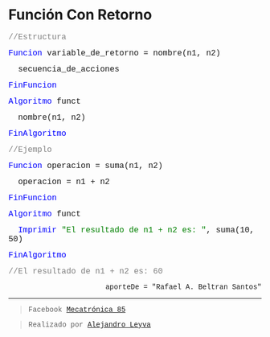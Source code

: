 # Función Con Retorno

<font face="courier new" color="grey" size=3>//Estructura</font>

<font face="courier new" color="blue" size=3>Funcion </font><font face="courier new" size=3>variable_de_retorno = nombre(n1, n2)</font>

<font face="courier new" size=3>&nbsp;&nbsp;secuencia_de_acciones</font>

<font face="courier new" color="blue" size=3>FinFuncion</font>

<font face="courier new" color="blue" size=3>Algoritmo </font><font face="courier new" size=3>funct</font>

<font face="courier new" size=3>&nbsp;&nbsp;nombre(n1, n2)</font>

<font face="courier new" color="blue" size=3>FinAlgoritmo</font>

<font face="courier new" color="grey" size=3>//Ejemplo</font>

<font face="courier new" color="blue" size=3>Funcion </font><font face="courier new" size=3>operacion = suma(n1, n2)</font>

<font face="courier new" size=3>&nbsp;&nbsp;operacion = n1 + n2</font>

<font face="courier new" color="blue" size=3>FinFuncion</font>

<font face="courier new" color="blue" size=3>Algoritmo </font><font face="courier new" size=3>funct</font>

<font face="courier new" color="blue" size=3>&nbsp;&nbsp;Imprimir </font><font face="courier new" color="green" size=3>"El resultado de n1 + n2 es: "</font><font face="courier new" size=3>, suma(10, 50)</font>

<font face="courier new" color="blue" size=3>FinAlgoritmo</font>

<font face="courier new" color="grey" size=3>//El resultado de n1 + n2 es: 60</font>

<p align="right"><font face="courier new"> aporteDe = "Rafael A. Beltran Santos"</p>



<!-- text autogenerated footer --><hr><blockquote>Facebook <a href="https://www.facebook.com/mecatronica85/" target="_blank">Mecatrónica 85</a></blockquote><blockquote>Realizado por <a href="https://www.alejandro-leyva.com" target="_blank">Alejandro Leyva</a></blockquote>